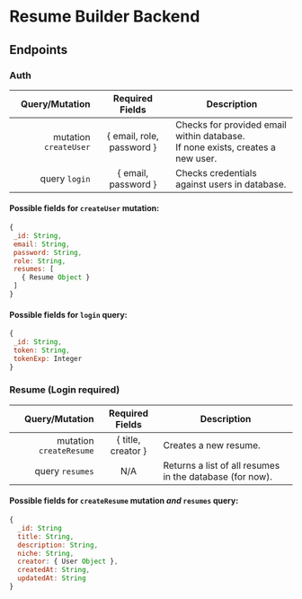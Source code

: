 # Resume Builder Backend

## Endpoints

### Auth
 Query/Mutation | Required Fields | Description
---------------:|:---------------:|------------
 mutation `createUser` | { email, role, password } | Checks for provided email within database. <br> If none exists, creates a new user. 
 query `login` | { email, password } | Checks credentials against users in database.
 #### Possible fields for `createUser` mutation:
 ```javascript
{
  _id: String,
  email: String,
  password: String,
  role: String,
  resumes: [
    { Resume Object }
  ]
}
 ```
 #### Possible fields for `login` query:
 ```javascript
{
  _id: String,
  token: String,
  tokenExp: Integer
}
 ```

 ### Resume (**Login required**)
 Query/Mutation | Required Fields | Description
---------------:|:---------------:|------------
mutation `createResume` | { title, creator } | Creates a new resume.
query `resumes` | N/A | Returns a list of all resumes in the database (for now).
#### Possible fields for `createResume` mutation *and* `resumes` query:
```javascript
{
  _id: String
  title: String,
  description: String,
  niche: String,
  creator: { User Object },
  createdAt: String,
  updatedAt: String
}
```
